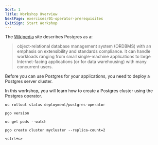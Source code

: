 ```yaml
---
Sort: 1
Title: Workshop Overview
NextPage: exercises/01-operator-prerequisites
ExitSign: Start Workshop
---
```


The [Wikipedia](https://en.wikipedia.org/wiki/PostgreSQL) site describes Postgres as a:

> object-relational database management system (ORDBMS) with an emphasis on extensibility and standards compliance. It can handle workloads ranging from small single-machine applications to large Internet-facing applications (or for data warehousing) with many concurrent users.

Before you can use Postgres for your applications, you need to deploy a Postgres server cluster.

In this workshop, you will learn how to create a Postgres cluster using the Postgres operator.


```execute-1
oc rollout status deployment/postgres-operator
```

```execute-1
pgo version
```

```execute-2
oc get pods --watch
```

```execute-1
pgo create cluster mycluster --replica-count=2
```

```execute-2
<ctrl+c>
```
